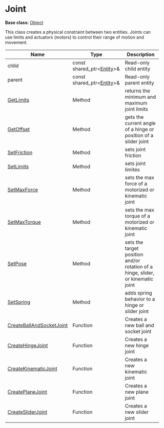 # Joint

**Base class:** [Object](Object.md)

This class creates a physical constraint between two entities. Joints can use limits and actuators (motors) to control their range of motion and movement.

| Name | Type | Description |
|---|---|----|
| chlld | const shared_ptr<[Entity](Entity.md)\>& | Read-only child entity |
| parent | const shared_ptr<[Entity](Entity.md)\>& | Read-only parent entity |
| [GetLimits](Joint_GetLimits.md) | Method | returns the minimum and maximum joint limits |
| [GetOffset](Joint_GetOffset.md) | Method | gets the current angle of a hinge or position of a slider joint |
| [SetFriction](Joint_SetFriction.md) | Method | sets joint friction |
| [SetLimits](Joint_SetLimits.md) | Method | sets joint limites |
| [SetMaxForce](Joint_SetMaxForce.md) | Method | sets the max force of a motorized or kinematic joint |
| [SetMaxTorque](Joint_SetMaxTorque.md) | Method | sets the max torque of a motorized or kinematic joint |
| [SetPose](Joint_SetPose.md) | Method | sets the target position and/or rotation of a hinge, slider, or kinematic joint |
| [SetSpring](Joint_SetSpring.md) | Method | adds spring behavior to a hinge or slider joint |
| [CreateBallAndSocketJoint](CreateHingeJoint.md) | Function | Creates a new ball and socket joint |
| [CreateHingeJoint](CreateHingeJoint.md) | Function | Creates a new hinge joint |
| [CreateKinematicJoint](CreateKinematicJoint.md) | Function | Creates a new kinematic joint |
| [CreatePlaneJoint](CreatePlaneJoint.md) | Function | Creates a new plane joint |
| [CreateSliderJoint](CreateSliderJoint.md) | Function | Creates a new slider joint |
